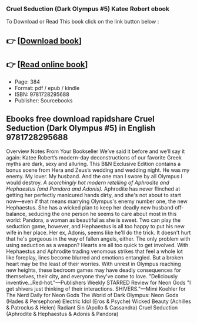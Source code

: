 ### Cruel Seduction (Dark Olympus #5) Katee Robert ebook

To Download or Read This book click on the link button below :

## 👉  [**[Download book](http://ebooksharez.info/download.php?group=book&from=github.com&id=678139&lnk=1064 "Download book")**]

## 👉  [**[Read online book](http://ebooksharez.info/download.php?group=book&from=github.com&id=678139&lnk=1064 "Read online book")**]


* Page: 384
* Format: pdf / epub / kindle
* ISBN: 9781728295688
* Publisher: Sourcebooks



## Ebooks free download rapidshare Cruel Seduction (Dark Olympus #5) in English 9781728295688


Overview
Notes From Your Bookseller We’ve said it before and we’ll say it again: Katee Robert’s modern-day deconstructions of our favorite Greek myths are dark, sexy and alluring. This B&amp;N Exclusive Edition contains a bonus scene from Hera and Zeus’s wedding and wedding night. He was my enemy. My lover. My husband. And the one man I swore by all Olympus I would destroy. *A scorchingly hot modern retelling of Aphrodite and Hephaestus (and Pandora and Adonis).* Aphrodite has never flinched at getting her perfectly manicured hands dirty, and she&#039;s not about to start now—even if that means marrying Olympus&#039;s enemy number one, the new Hephaestus. She has a wicked plan to keep her deadly new husband off-balance, seducing the one person he seems to care about most in this world: Pandora, a woman as beautiful as she is sweet. Two can play the seduction game, however, and Hephaestus is all too happy to put his new wife in her place. Her ex, Adonis, seems like he&#039;ll do the trick. It doesn&#039;t hurt that he&#039;s gorgeous in the way of fallen angels, either. The only problem with using seduction as a weapon? Hearts are all too quick to get involved. With Hephaestus and Aphrodite trading venomous strikes that feel a whole lot like foreplay, lines become blurred and emotions entangled. But a broken heart may be the least of their worries. With unrest in Olympus reaching new heights, these bedroom games may have deadly consequences for themselves, their city, and everyone they&#039;ve come to love. &quot;Deliciously inventive…Red-hot.&quot;—Publishers Weekly STARRED Review for Neon Gods &quot;I get shivers just thinking of their interactions. SHIVERS.&quot;—Mimi Koehler for The Nerd Daily for Neon Gods The World of Dark Olympus: Neon Gods (Hades &amp; Persephone) Electric Idol (Eros &amp; Psyche) Wicked Beauty (Achilles &amp; Patroclus &amp; Helen) Radiant Sin (Apollo &amp; Cassandra) Cruel Seduction (Aphrodite &amp; Hephaestus &amp; Adonis &amp; Pandora)




